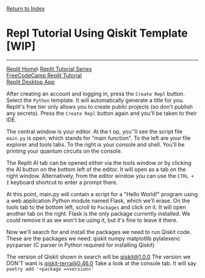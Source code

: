 \
[Return to Index](index.md)
# Repl Tutorial Using Qiskit Template [WIP]
***
[Replit Home](https://replit.com/~)\
[Replit Tutorial Series](https://docs.replit.com/tutorials/overview)\
[FreeCodeCamp Replit Tutorial](https://www.freecodecamp.org/news/how-to-use-replit/)\
[Replit Desktop App](https://replit.com/desktop)

After creating an account and logging in, press the `Create Repl` button.
Select the `Python` template. It will automatically generate a title for you.
Replit's free tier only allows you to create public projects (so don't publish any secrets).
Press the `Create Repl` button again and you'll be taken to their IDE.

The central window is your editor. At the t op, you''ll see the script file `main.py` is open, which stands for "main function". To the left are your file explorer and tools tabs.
To the right is your console and shell. You'll be printing your quantum circuits on the console.

The Replit AI tab can be opened either via the tools window or by clicking the AI button on the bottom left of the editor.
It will open as a tab on the right window. Alternatively, from the editor window you can use the `CTRL + I` keyboard shortcut to enter a prompt there.

At this point, main.py will contain a script for a "Hello World!" program using a web application Python module named Flask, which we'll erase.
On the tools tab to the bottom left, scroll to `Packages` and click on it. It will open another tab on the right.
Flask is the only package currently installed. We could remove it as we won't be using it, but it's fine to leave it there.


Now we'll search for and install the packages we need to run Qiskit code. These are the packages we need:
qiskit
numpy
matplotlib
pylatexenc
pycparser (C parser in Python required for installing Qiskit)

The version of Qiskit shown in search will be qiskit@1.0.0
The version we DON'T want is qiskit-terra@0.46.0
Take a look at the console tab. It will say `poetry add '<package ==version>'`
